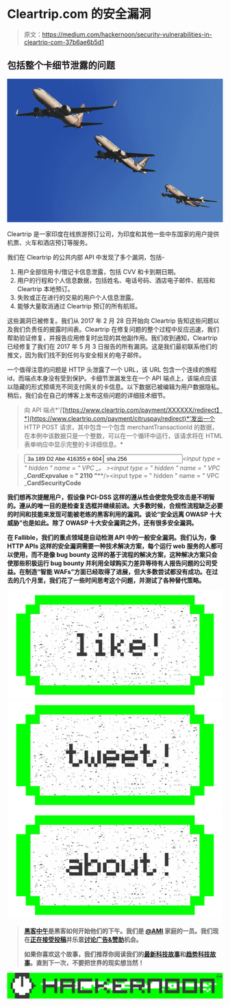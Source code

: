 # Cleartrip.com 的安全漏洞

> 原文：<https://medium.com/hackernoon/security-vulnerabilities-in-cleartrip-com-37b6ae6b5d1>

## 包括整个卡细节泄露的问题

![](img/950ce411d9a9581f64d6cc5fc4d8bb10.png)

Cleartrip 是一家印度在线旅游预订公司，为印度和其他一些中东国家的用户提供机票、火车和酒店预订等服务。

我们在 Cleartrip 的公共内部 API 中发现了多个漏洞，包括-

1.  用户全部信用卡/借记卡信息泄露，包括 CVV 和卡到期日期。
2.  用户的行程和个人信息数据，包括姓名、电话号码、酒店电子邮件、航班和 Cleartrip 本地预订。
3.  失败或正在进行的交易的用户个人信息泄露。
4.  能够大量取消通过 Cleartrip 预订的所有航班。

这些漏洞已被修复。我们从 2017 年 2 月 28 日开始向 Cleartrip 告知这些问题以及我们负责任的披露时间表。Cleartrip 在修复问题的整个过程中反应迅速，我们帮助验证修复，并报告应用修复时出现的其他副作用。我们收到通知，Cleartrip 已经修复了我们在 2017 年 5 月 3 日报告的所有漏洞。这是我们最初联系他们的推文，因为我们找不到任何与安全相关的电子邮件。

一个值得注意的问题是 HTTP 头泄露了一个 URL，该 URL 包含一个连续的旅程 id，而端点本身没有受到保护。卡细节泄漏发生在一个 API 端点上，该端点应该以隐藏的形式预填充不同支付网关的卡信息。以下数据已被编辑为用户数据隐私。稍后，我们会在自己的博客上发布这些问题的详细技术细节。

> 向 API 端点*'*[*【https://www.cleartrip.com/payment/XXXXXX/redirect】*](https://www.cleartrip.com/payment/citruspay/redirect)*'发出一个 HTTP POST 请求，其中包含一个包含 merchantTransactionId 的数据，在本例中该数据只是一个整数，可以在一个循环中运行，该请求将在 HTML 表单响应中显示完整的卡详细信息。*

> *<input type = " hidden " name = " VPC _ secure hash " value = " 3a 189 D2 Abe 416355 e 604 c 371005445 AE 6 af 93 af 138 a 52 e 5 FCA 37 b 9 ff 185 ed 45 "/><input type = " hidden " name = " VPC _ secure hashtype " value = " sha 256 "/><input type = " hidden " name = " VPC _。 ><input type = " hidden " name = " VPC _****CardExp*******value = " 2110 "****/><input type = " hidden " name = " VPC _****CardSecurityCode****

****我们想再次提醒用户，假设像 PCI-DSS 这样的遵从性会使您免受攻击是不明智的。遵从的唯一目的是检查复选框并继续前进。大多数时候，合规性流程缺乏必要的时间和技能来发现可能被老练的黑客利用的漏洞。谈论“安全远离 OWASP 十大威胁”也是如此。除了 OWASP 十大安全漏洞之外，还有很多安全漏洞。****

****在 Fallible，我们的重点领域是自动检测 API 中的一般安全漏洞。我们认为，像 HTTP APIs 这样的安全漏洞需要一种技术解决方案，每个运行 web 服务的人都可以使用，而不是像 bug bounty 这样的基于流程的解决方案，这种解决方案只会使那些积极运行 bug bounty 并利用全球购买力差异等待有人报告问题的公司受益。在制造“智能 WAFs”方面已经取得了进展，但大多数尝试都没有成功。在过去的几个月里，我们花了一些时间思考这个问题，并测试了各种替代策略。****

****[![](img/50ef4044ecd4e250b5d50f368b775d38.png)](http://bit.ly/HackernoonFB)********[![](img/979d9a46439d5aebbdcdca574e21dc81.png)](https://goo.gl/k7XYbx)********[![](img/2930ba6bd2c12218fdbbf7e02c8746ff.png)](https://goo.gl/4ofytp)****

> ****[黑客中午](http://bit.ly/Hackernoon)是黑客如何开始他们的下午。我们是 [@AMI](http://bit.ly/atAMIatAMI) 家庭的一员。我们现在[正在接受投稿](http://bit.ly/hackernoonsubmission)并乐意[讨论广告&赞助](mailto:partners@amipublications.com)机会。****
> 
> ****如果你喜欢这个故事，我们推荐你阅读我们的[最新科技故事](http://bit.ly/hackernoonlatestt)和[趋势科技故事](https://hackernoon.com/trending)。直到下一次，不要把世界的现实想当然！****

****![](img/be0ca55ba73a573dce11effb2ee80d56.png)****